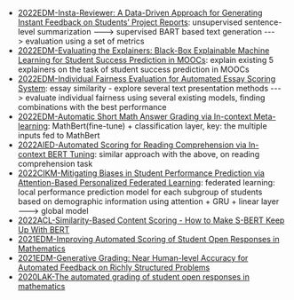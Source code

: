 - [2022EDM-Insta-Reviewer: A Data-Driven Approach for Generating Instant Feedback on Students’ Project Reports](https://educationaldatamining.org/edm2022/proceedings/2022.EDM-long-papers.1/index.html): unsupervised sentence-level summarization ---> supervised BART based text generation ---> evaluation using a set of metrics
- [2022EDM-Evaluating the Explainers: Black-Box Explainable Machine Learning for Student Success Prediction in MOOCs](https://educationaldatamining.org/edm2022/proceedings/2022.EDM-long-papers.9/index.html): explain existing 5 explainers on the task of student success prediction in MOOCs
- [2022EDM-Individual Fairness Evaluation for Automated Essay Scoring System](https://educationaldatamining.org/edm2022/proceedings/2022.EDM-long-papers.18/index.html): essay similarity - explore several text presentation methods ---> evaluate individual fairness using several existing models, finding combinations with the best performance
- [2022EDM-Automatic Short Math Answer Grading via In-context Meta-learning](https://educationaldatamining.org/edm2022/proceedings/2022.EDM-long-papers.11/index.html): MathBert(fine-tune) + classification layer, key: the multiple inputs fed to MathBert
- [2022AIED-Automated Scoring for Reading Comprehension via In-context BERT Tuning](https://arxiv.org/pdf/2205.09864.pdf): similar approach with the above, on reading comprehension task
- [2022CIKM-Mitigating Biases in Student Performance Prediction via Attention-Based Personalized Federated Learning](https://arxiv.org/ftp/arxiv/papers/2208/2208.01182.pdf): federated learning: local performance prediction model for each subgroup of students based on demographic information using attention + GRU + linear layer ---> global model
- [2022ACL-Similarity-Based Content Scoring - How to Make S-BERT Keep Up With BERT](https://arxiv.org/pdf/2205.09864.pdf)
- [2021EDM-Improving Automated Scoring of Student Open Responses in Mathematics](https://educationaldatamining.org/EDM2021/virtual/static/pdf/EDM21_paper_188.pdf)
- [2021EDM-Generative Grading: Near Human-level Accuracy for Automated Feedback on Richly Structured Problems](https://files.eric.ed.gov/fulltext/ED615516.pdf)
- [2020LAK-The automated grading of student open responses in mathematics](https://dl.acm.org/doi/10.1145/3375462.3375523)
